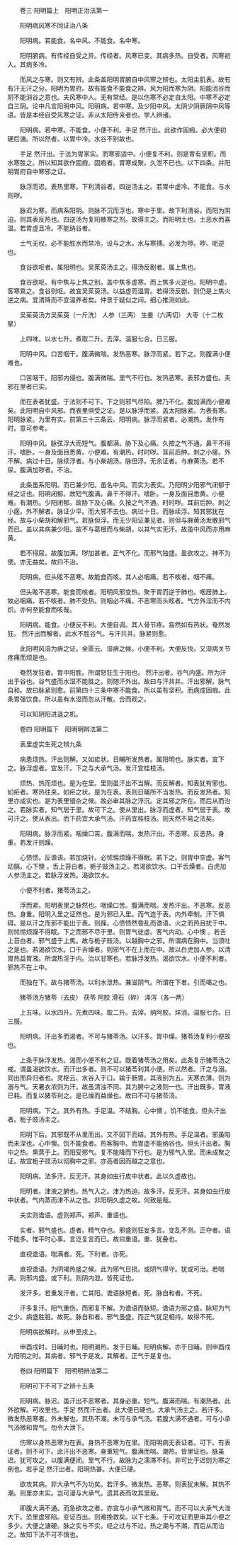 <!-- { "loadSidebar": true } -->
　　卷三·阳明篇上　阳明正治法第一

　　阳明病风寒不同证治八条

　　阳明病。若能食。名中风。不能食。名中寒。

　　阳明腑病。有传经自受之异。传经者。风寒已变。其病多热。自受者。风寒初入。其病多冷。

　　而风之与寒。则又有辨。此条盖阳明胃腑自中风寒之辨也。太阳主肌表。故有有汗无汗之分。阳明为胃府。故有能食不能食之辨。风为阳而寒为阴。阳能消谷而阴不能消谷之意也。夫风寒中人。无有常经。是以伤寒不必定自太阳。中寒不必定自三阴。论中凡言阳明中风。阳明病。若中寒。及少阳中风。太阴少阴厥阴中风等语。皆是本经自受风寒之证。非从太阳传来者也。学人辨诸。

　　阳明病。若中寒。不能食。小便不利。手足 然汗出。此欲作固瘕。必大便初硬后溏。所以然者。以胃中冷。水谷不别故也。

　　手足 然汗出。于法为胃家实。而寒邪适中。小便复不利。则是胃有坚积。而水寒胜之。所以知其欲作固瘕。固瘕者。胃寒成聚。久泄不已也。以下四条。并阳明胃府自中寒邪之证。

　　脉浮而迟。表热里寒。下利清谷者。四逆汤主之。若胃中虚冷。不能食。与水则哕。

　　脉迟为寒。而病系阳明。则脉不沉而浮也。寒中于里。故下利清谷。而阳为阴迫。则其表反热也。四逆汤为复阳散寒之剂。故得主之。而阳明土也。土恶水而喜温。若胃虚且冷。不能纳谷者。

　　土气无权。必不能胜水而禁冷。设与之水。水与寒搏。必发为哕。哕、呃逆也。

　　食谷欲呕者。属阳明也。吴茱萸汤主之。得汤反剧者。属上焦也。

　　食谷欲呕。有中焦与上焦之别。盖中焦多虚寒。而上焦多火逆也。阳明中虚。客寒乘之。食谷则呕。故宜吴茱萸汤。以益虚而温胃。若得汤反剧。则仍是上焦火逆之病。宜清降而不宜温养者矣。仲景于疑似之间。细心推测如此。

　　吴茱萸汤方吴茱萸（一斤洗） 人参（三两） 生姜（六两切） 大枣（十二枚擘）

　　上四味。以水七升。煮取二升。去滓。温服七合。日三服。

　　阳明中风。口苦咽干。腹满微喘。发热恶寒。脉浮而紧。若下之。则腹满小便难也。

　　口苦咽干。阳邪内侵也。腹满微喘。里气不行也。发热恶寒。表邪方盛也。夫邪在里者已实。

　　而在表者犹盛。于法则不可下。下之则邪气尽陷。脾乃不化。腹加满而小便难矣。此阳明自中风邪。而表里俱受之证。是以脉浮而紧。盖太阳脉紧。为表有寒。阳明脉紧。为里有实。前第三十三条云、阳明病。脉浮而紧者。必潮热。发作有时。意可参考。

　　阳明中风。脉弦浮大而短气。腹都满。胁下及心痛。久按之气不通。鼻干不得汗。嗜卧。一身及面目悉黄。小便难。有潮热。时时哕。耳前后肿。刺之小瘥。外不解。病过十日。脉续浮者。与小柴胡汤。脉但浮。无余证者。与麻黄汤。若不尿。腹满加哕者。不治。

　　此条虽系阳明。而已兼少阳。虽名中风。而实为表实。乃阳明少阳邪气闭郁于经之证也。阳明闭郁。故短气腹满。鼻干不得汗。嗜卧。一身及面目悉黄。小便难。有潮热。少阳闭郁。故胁下及心痛。久按之气不通。时时哕。耳前后肿。刺之小瘥。外不解者。脉证少平。而大邪不去也。病过十日。而脉续浮。知其邪犹在经。故与小柴胡和解邪气。若脉但浮。而无少阳证兼见者。则但与麻黄汤发散邪气而已。盖以其病兼少阳。故不与葛根而与柴胡。以其气实无汗。故虽中风而亦用麻黄。

　　若不得尿。故腹加满。哕加甚者。正气不化。而邪气独盛。虽欲攻之。神不为使。亦无益矣。故曰不治。

　　阳明病。但头眩不恶寒。故能食而咳。其人必咽痛。若不咳者。咽不痛。

　　但头眩不恶寒。能食而咳者。阳明风邪变热。聚于胃而逆于肺也。咽居肺上。故必咽痛。若不咳者。肺不受热。则咽必不痛。不恶寒而头眩者。气方外淫而不内炽。亦何至能食而咳哉。

　　阳明病。能食。小便反不利。大便自调。其人骨节疼。翕然如有热状。奄然发狂。 然汗出而解者。此水不胜谷气。与汗共并。脉紧则愈。

　　此阳明风湿为痹之证。金匮云、湿痹之候。小便不利。大便反快。又湿病关节疼痛而烦是也。

　　奄然发狂者。胃中阳胜。所谓怒狂生于阳也。 然汗出者。谷气内盛。所为汗出于谷也。谷气盛而水湿不能胜之。则随汗外出。故曰与汗共并。汗出邪解。脉气自和。故曰脉紧则愈。前第四十三条中寒不能食。所以虽有坚积。而病成固瘕。此条胃强饮食。所以虽有水湿而忽从汗散。合而观之。

　　可以知阴阳进退之机。

　　卷四·阳明篇下　阳明明辨法第二

　　表里虚实生死之辨九条

　　病患烦热。汗出则解。又如疟状。日晡所发热者。属阳明也。脉实者。宜下之。脉浮虚者。宜发汗。下之与大承气汤。发汗宜桂枝汤。

　　烦热、热而烦也。是为在里。里则虽汗出不当解。而反解者。知表犹有邪也。如疟者。寒热往来。如疟之状。是为在表。表则日晡所不当发热。而反发热者。知里亦成实也。是为表里错杂之候。故必审其脉之浮沉。定其邪之所在。而后从而治之。若脉实者。知气居于里。故可下之。使从里出。脉浮而虚者。知气居于表。故可汗之。使从表出。而下药宜大承气汤。汗药宜桂枝汤。则天然不易之法矣。

　　阳明病。脉浮而紧。咽燥口苦。腹满而喘。发热汗出。不恶寒。反恶热。身重。若发汗则躁。

　　心愦愦。反谵语。若加烧针。必怵惕烦躁不得眠。若下之。则胃中空虚。客气动膈。心下懊 。舌上苔白者。栀子豉汤主之。若渴欲饮水。口干舌燥者。白虎加人参汤主之。若脉浮发热。渴欲饮水。

　　小便不利者。猪苓汤主之。

　　浮而紧。阳明表里之脉然也。咽燥口苦。腹满而喘。发热汗出。不恶寒。反恶热。身重。阳明入里之证然也。是为邪已入里。而气连于表。内外牵制。汗下俱碍。是以汗之而邪不能出于表。则躁。心愦愦然昏乱而谵语。火之而热且扰于中。则怵惕烦躁不得眠。下之而邪不尽于里。则胃气徒虚。客气内动。心中懊 。若舌上苔白者。邪气盛于上焦。故与栀子豉汤。以越胸中之邪。所谓病在胸中。当须吐之是也。若渴欲饮水。口干舌燥者。则邪气不在上而在中。故以白虎加人参。以清胃热益胃液。所谓热淫于内。治以甘寒也。若脉浮发热。渴欲饮水。小便不利者。邪热不在上中。

　　而独在下。故与猪苓汤。以利水泄热。兼滋阴气。所谓在下者。引而竭之也。

　　猪苓汤方猪苓（去皮） 茯苓 阿胶 滑石（碎） 泽泻（各一两）

　　上五味。以水四升。先煮四味。取二升。去滓。纳阿胶。烊消。温服七合。日三服。

　　阳明病。汗出多而渴者。不可与猪苓汤。以汗多。胃中燥。猪苓汤复利小便故也。

　　上条于脉浮发热。渴而小便不利之证。既着猪苓汤之用矣。此条复示猪苓汤之戒。谓虽渴欲饮水。而汗出多者。则不可以猪苓利其小便。所以然者。汗之与溺。同出而异归者也。灵枢云、水谷入于口。输于肠胃。其液别为五。天寒衣薄。则为溺与气。天暑衣浓则为汗。故虽清浊不同。其为腑中之液则一也。汗出既多。胃液已耗。而复以猪苓利之。是已燥而益燥也。故曰不可与猪苓汤。

　　阳明病。下之。其外有热。手足温。不结胸。心中懊 。饥不能食。但头汗出者。栀子豉汤主之。

　　阳明下后。其邪既不从里而出。又不因下而结。其外有热。手足温者。邪虽陷而未深也。心中懊。饥不能食者。热客胸中。而胃虚不能纳谷也。但头汗出者。胸中之热。熏蒸于上。而阳受邪气。复不能降而下行也。是为邪气入里。而未成聚之证。故宜栀子豉汤以彻胸中之邪。亦高者因而越之之意也。

　　阳明病。法多汗。反无汗。其身如虫行皮中状者。此以久虚故也。

　　阳明者。津液之腑也。热气入之。津为热迫。故多汗。反无汗。其身如虫行皮中状者。气内蒸而津不从之也。非阳明久虚之故。何致是哉。

　　夫实则谵语。虚则郑声。郑声、重语也。

　　实者。邪气盛也。虚者。精气夺也。邪盛则狂妄多言。变乱不测。正夺者。语不能多。惟平时心事。言讫复言而已。故曰重语。重、犹叠也。

　　直视谵语。喘满者。死。下利者。亦死。

　　直视谵语。为阴竭热盛之候。此为邪气日损。或阴气得守。犹或可治。若喘满。则邪内盛。或下利。则阴内泄。皆死证也。

　　发汗多。若重发汗者。亡其阳。谵语脉短者。死。脉自和者。不死。

　　汗多复汗。阳气重伤。而邪复不解。为谵语而脉短。谵语为邪之盛。脉短为气之少。病盛胜脏。故死。脉自和者。邪气虽盛。而正气犹足相持。故得不死。

　　阳明病欲解时。从申至戌上。

　　申酉戌时。日晡时也。阳明潮热。发于日晡。阳明病解。亦于日晡。则申酉戌为阳明之时。其病者。邪气于是发。其解者。正气于是复也。

　　卷四·阳明篇下　阳明明辨法第二

　　阳明可下不可下之辨十五条

　　阳明病。脉迟。虽汗出不恶寒者。其身必重。短气。腹满而喘。有潮热者。此外欲解。可攻里也。手足 然而汗出者。此大便已硬也。大承气汤主之。若汗多。微发热恶寒者。外未解也。其热不潮。未可与承气汤。若腹大满不通者。可与小承气汤微和胃气。勿令大泄下。

　　伤寒以身热恶寒为在表。身热不恶寒为在里。而阳明病无表证者。可下。有表证者。则不可下。此汗出不恶寒。身重短气。腹满而喘。潮热。皆里证也。脉虽迟。犹可攻之。以腹满便闭。里气不行。故脉为之濡滞不利。非可比于迟则为寒之例也。若手足 然汗出者。阳明热甚。大便已硬。

　　欲攻其病。非大承气不为功矣。若汗多。微发热。恶寒。则表犹未解。其热不潮。则里亦未实。岂可漫与大承气。遗其表而攻其里哉。

　　即腹大满不通。而急欲攻之者。亦宜与小承气微和胃气。而不可以大承气大泄大下。恐里虚邪陷。变证百出。则难挽救矣。以下七条。于可攻证而更审其小便之多少。大便之溏硬。脉之实与不实。经之过与不过。热之潮与不潮。而后从而治之。故知下法不可不慎也。

